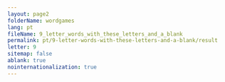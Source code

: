 ```yaml
---
layout: page2
folderName: wordgames
lang: pt
fileName: 9_letter_words_with_these_letters_and_a_blank
permalink: pt/9-letter-words-with-these-letters-and-a-blank/result
letter: 9
sitemap: false
ablank: true
nointernationalization: true
---
```


